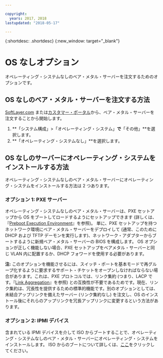 ```yaml
---

copyright:
  years: 2017, 2018
lastupdated: "2018-05-17"

---
```


{:shortdesc: .shortdesc}
{:new_window: target="_blank"}

# OS なしオプション

オペレーティング・システムなしのベア・メタル・サーバーを注文するためのオプションです。

## OS なしのベア・メタル・サーバーを注文する方法

[SoftLayer.com](https://www.softlayer.com) または[カスタマー・ポータル](https://control.softlayer.com)から、ベア・メタル・サーバーを注文することから開始します。

1. **「システム構成」>「オペレーティング・システム」**で**「その他」**を選択します。
2. **「オペレーティング・システムなし」**を選択します。

## OS なしのサーバーにオペレーティング・システムをインストールする方法

オペレーティング・システムなしのベア・メタル・サーバーにオペレーティング・システムをインストールする方法は 2 つあります。

### オプション 1: PXE サーバー

オペレーティング・システムなしのベア・メタル・サーバーは、PXE セットアップから OS をブートしてロードするようにセットアップできます (詳しくは、『[Preboot Execution Environment](https://ja.wikipedia.org/wiki/Preboot_Execution_Environment)』を参照)。 単に、PXE セットアップを持つネットワーク環境にベア・メタル・サーバーをデプロイして (通常、このために DHCP および TFTP デーモンを実行します)、ネットワーク・アダプターからブートするように新規ベア・メタル・サーバーの BIOS を構成します。 OS オプションが正しく機能しない場合、PXE セットアップをベアメタル・サーバーと同じ VLAN 内に配置するか、DHCP フォワードを使用する必要があります。

**注:** このオプションを機能させるには、スイッチ・ポートを基本モードで再グループ化するように要求するサポート・チケットをオープンしなければならない場合があります。これは、PXE プロトコルでは、リンク集約 (つまり、LACP です。『[Link Aggregation](http://en.wikipedia.org/wiki/Link_aggregation)』を参照) との互換性が不要であるためです。現在、リンク集約は、冗長性を提供するための標準的機能です。別のオプションとしては、未結合アップリンクを備えたサーバー (リンク集約なし) を注文し、OS のインストール後にそれらのアップリンクを冗長アップリンクに変更するという方法があります。

### オプション 2: IPMI デバイス

含まれている IPMI デバイスを介して ISO からブートすることで、オペレーティング・システムなしのベア・メタル・サーバーにオペレーティング・システムをインストールします。 ISO からのブートについて詳しくは、[ここ](mount-iso-bare-metal-server.html)をクリックしてください。
